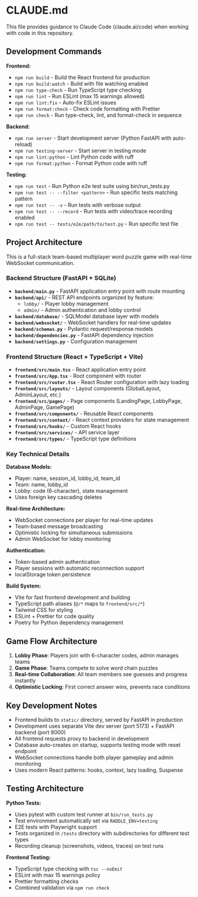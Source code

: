 # CLAUDE.md

This file provides guidance to Claude Code (claude.ai/code) when working with code in this repository.

## Development Commands

**Frontend:**
- `npm run build` - Build the React frontend for production
- `npm run build:watch` - Build with file watching enabled
- `npm run type-check` - Run TypeScript type checking
- `npm run lint` - Run ESLint (max 15 warnings allowed)
- `npm run lint:fix` - Auto-fix ESLint issues
- `npm run format:check` - Check code formatting with Prettier
- `npm run check` - Run type-check, lint, and format-check in sequence

**Backend:**
- `npm run server` - Start development server (Python FastAPI with auto-reload)
- `npm run testing-server` - Start server in testing mode
- `npm run lint:python` - Lint Python code with ruff
- `npm run format:python` - Format Python code with ruff

**Testing:**
- `npm run test` - Run Python e2e test suite using bin/run_tests.py
- `npm run test -- --filter <pattern>` - Run specific tests matching pattern
- `npm run test -- -v` - Run tests with verbose output
- `npm run test -- --record` - Run tests with video/trace recording enabled
- `npm run test -- tests/e2e/path/to/test.py` - Run specific test file

## Project Architecture

This is a full-stack team-based multiplayer word puzzle game with real-time WebSocket communication.

### Backend Structure (FastAPI + SQLite)
- **`backend/main.py`** - FastAPI application entry point with route mounting
- **`backend/api/`** - REST API endpoints organized by feature:
  - `lobby/` - Player lobby management
  - `admin/` - Admin authentication and lobby control
- **`backend/database/`** - SQLModel database layer with models
- **`backend/websocket/`** - WebSocket handlers for real-time updates
- **`backend/schemas.py`** - Pydantic request/response models
- **`backend/dependencies.py`** - FastAPI dependency injection
- **`backend/settings.py`** - Configuration management

### Frontend Structure (React + TypeScript + Vite)
- **`frontend/src/main.tsx`** - React application entry point
- **`frontend/src/App.tsx`** - Root component with router
- **`frontend/src/router.tsx`** - React Router configuration with lazy loading
- **`frontend/src/layouts/`** - Layout components (GlobalLayout, AdminLayout, etc.)
- **`frontend/src/pages/`** - Page components (LandingPage, LobbyPage, AdminPage, GamePage)
- **`frontend/src/components/`** - Reusable React components
- **`frontend/src/context/`** - React context providers for state management
- **`frontend/src/hooks/`** - Custom React hooks
- **`frontend/src/services/`** - API service layer
- **`frontend/src/types/`** - TypeScript type definitions

### Key Technical Details

**Database Models:**
- Player: name, session_id, lobby_id, team_id
- Team: name, lobby_id
- Lobby: code (6-character), state management
- Uses foreign key cascading deletes

**Real-time Architecture:**
- WebSocket connections per player for real-time updates
- Team-based message broadcasting
- Optimistic locking for simultaneous submissions
- Admin WebSocket for lobby monitoring

**Authentication:**
- Token-based admin authentication
- Player sessions with automatic reconnection support
- localStorage token persistence

**Build System:**
- Vite for fast frontend development and building
- TypeScript path aliases (`@/*` maps to `frontend/src/*`)
- Tailwind CSS for styling
- ESLint + Prettier for code quality
- Poetry for Python dependency management

## Game Flow Architecture

1. **Lobby Phase**: Players join with 6-character codes, admin manages teams
2. **Game Phase**: Teams compete to solve word chain puzzles
3. **Real-time Collaboration**: All team members see guesses and progress instantly
4. **Optimistic Locking**: First correct answer wins, prevents race conditions

## Key Development Notes

- Frontend builds to `static/` directory, served by FastAPI in production
- Development uses separate Vite dev server (port 5173) + FastAPI backend (port 8000)
- All frontend requests proxy to backend in development
- Database auto-creates on startup, supports testing mode with reset endpoint
- WebSocket connections handle both player gameplay and admin monitoring
- Uses modern React patterns: hooks, context, lazy loading, Suspense

## Testing Architecture

**Python Tests:**
- Uses pytest with custom test runner at `bin/run_tests.py`
- Test environment automatically set via `RADDLE_ENV=testing`
- E2E tests with Playwright support
- Tests organized in `/tests` directory with subdirectories for different test types
- Recording cleanup (screenshots, videos, traces) on test runs

**Frontend Testing:**
- TypeScript type checking with `tsc --noEmit`
- ESLint with max 15 warnings policy
- Prettier formatting checks
- Combined validation via `npm run check`